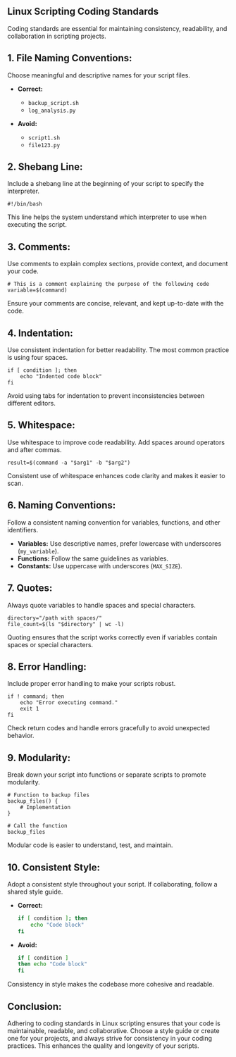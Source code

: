 ## Linux Scripting Coding Standards
Coding standards are essential for maintaining consistency, readability, and collaboration in scripting projects. 

## 1. **File Naming Conventions:**
Choose meaningful and descriptive names for your script files.

- **Correct:**
  - `backup_script.sh`
  - `log_analysis.py`

- **Avoid:**
  - `script1.sh`
  - `file123.py`

## 2. **Shebang Line:**
Include a shebang line at the beginning of your script to specify the interpreter.

```
#!/bin/bash
```
This line helps the system understand which interpreter to use when executing the script.

## 3. **Comments:**
Use comments to explain complex sections, provide context, and document your code.

```
# This is a comment explaining the purpose of the following code
variable=$(command)
```
Ensure your comments are concise, relevant, and kept up-to-date with the code.

## 4. **Indentation:**
Use consistent indentation for better readability. The most common practice is using four spaces.

```
if [ condition ]; then
    echo "Indented code block"
fi
```
Avoid using tabs for indentation to prevent inconsistencies between different editors.

## 5. **Whitespace:**
Use whitespace to improve code readability. Add spaces around operators and after commas.

```
result=$(command -a "$arg1" -b "$arg2")
```
Consistent use of whitespace enhances code clarity and makes it easier to scan.

## 6. **Naming Conventions:**
Follow a consistent naming convention for variables, functions, and other identifiers.

- **Variables:** Use descriptive names, prefer lowercase with underscores (`my_variable`).
- **Functions:** Follow the same guidelines as variables.
- **Constants:** Use uppercase with underscores (`MAX_SIZE`).

## 7. **Quotes:**
Always quote variables to handle spaces and special characters.

```
directory="/path with spaces/"
file_count=$(ls "$directory" | wc -l)
```
Quoting ensures that the script works correctly even if variables contain spaces or special characters.

## 8. **Error Handling:**
Include proper error handling to make your scripts robust.

```
if ! command; then
    echo "Error executing command."
    exit 1
fi
```
Check return codes and handle errors gracefully to avoid unexpected behavior.

## 9. **Modularity:**
Break down your script into functions or separate scripts to promote modularity.

```
# Function to backup files
backup_files() {
    # Implementation
}

# Call the function
backup_files
```
Modular code is easier to understand, test, and maintain.

## 10. **Consistent Style:**
Adopt a consistent style throughout your script. If collaborating, follow a shared style guide.

- **Correct:**
  ```bash
  if [ condition ]; then
      echo "Code block"
  fi
  ```

- **Avoid:**
  ```bash
  if [ condition ]
  then echo "Code block"
  fi
  ```
Consistency in style makes the codebase more cohesive and readable.

## Conclusion:
Adhering to coding standards in Linux scripting ensures that your code is maintainable, readable, and collaborative. 
Choose a style guide or create one for your projects, and always strive for consistency in your coding practices. This
enhances the quality and longevity of your scripts.